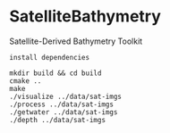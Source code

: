 # SatelliteBathymetry
Satellite-Derived Bathymetry Toolkit

```
install dependencies 

mkdir build && cd build
cmake ..
make
./visualize ../data/sat-imgs
./process ../data/sat-imgs
./getwater ../data/sat-imgs
./depth ../data/sat-imgs
```

